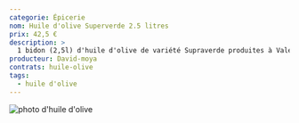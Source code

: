 ```yaml
---
categorie: Épicerie
nom: Huile d'olive Superverde 2.5 litres
prix: 42,5 €
description: >
  1 bidon (2,5l) d'huile d'olive de variété Supraverde produites à Valence (Espagne)
producteur: David-moya
contrats: huile-olive
tags: 
  - huile d'olive
---
```


![photo d'huile d'olive](huile-olive.jpg)